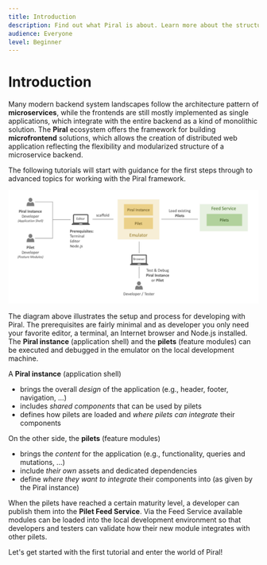 ```yaml
---
title: Introduction
description: Find out what Piral is about. Learn more about the structure of our tutorials.
audience: Everyone
level: Beginner
---
```


# Introduction

Many modern backend system landscapes follow the architecture pattern of **microservices**, while the frontends are still mostly implemented as single applications, which integrate with the entire backend as a kind of monolithic solution. The **Piral** ecosystem offers the framework for building **microfrontend** solutions, which allows the creation of distributed web application reflecting the flexibility and modularized structure of a microservice backend.

The following tutorials will start with guidance for the first steps through to advanced topics for working with the Piral framework.

![Classic Frontend Monolith](../diagrams/overview.png)

The diagram above illustrates the setup and process for developing with Piral. The prerequisites are fairly minimal and as developer you only need your favorite editor, a terminal, an Internet browser and Node.js installed. The **Piral instance** (application shell) and the **pilets** (feature modules) can be executed and debugged in the emulator on the local development machine.

A **Piral instance** (application shell)

- brings the overall *design* of the application (e.g., header, footer, navigation, ...)
- includes *shared components* that can be used by pilets
- defines how pilets are loaded and *where pilets can integrate* their components

On the other side, the **pilets** (feature modules)

- brings the *content* for the application (e.g., functionality, queries and mutations, ...)
- include *their own* assets and dedicated dependencies
- define *where they want to integrate* their components into (as given by the Piral instance)

When the pilets have reached a certain maturity level, a developer can publish them into the **Pilet Feed Service**. Via the Feed Service available modules can be loaded into the local development environment so that developers and testers can validate how their new module integrates with other pilets.

Let's get started with the first tutorial and enter the world of Piral!
